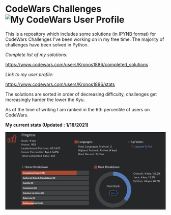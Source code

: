 # CodeWars Challenges ![My CodeWars User Profile](https://www.codewars.com/users/Kronos1886/badges/micro) 

This is a repository which includes some solutions (in IPYNB format) for CodeWars Challenges I've been working on in my free time.
The majority of challenges have been solved in Python.

_Complete list of my solutions:_
  
  https://www.codewars.com/users/Kronos1886/completed_solutions

_Link to my user profile:_

  https://www.codewars.com/users/Kronos1886/stats

The solutions are sorted in order of decreasing difficulty, challenges get increasingly harder the lower the Kyu.

As of the time of writing I am ranked in the 6th percentile of users on CodeWars.

__My current stats (Updated : 1/18/2021)__

![My Stats as of 1/17/2021](Stats01182021(2).png)
